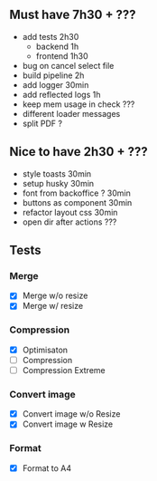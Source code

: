 ## Must have                      7h30 + ???
- add tests                       2h30
  - backend       1h
  - frontend      1h30
- bug on cancel select file
- build pipeline                  2h
- add logger                      30min
- add reflected logs              1h
- keep mem usage in check         ???
- different loader messages
- split PDF ?

## Nice to have                 2h30 + ???
- style toasts                  30min
- setup husky                   30min
- font from backoffice ?        30min
- buttons as component          30min
- refactor layout css           30min
- open dir after actions        ???

## Tests
### Merge
- [x] Merge w/o resize
- [x] Merge w/ resize
### Compression
- [x] Optimisaton
- [ ] Compression
- [ ] Compression Extreme
### Convert image
- [x] Convert image w/o Resize
- [x] Convert image w Resize
### Format
- [x] Format to A4